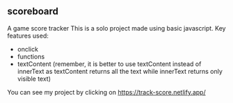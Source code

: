 ## scoreboard
A game score tracker
This is a solo project made using basic javascript.
Key features used:
- onclick
- functions
- textContent (remember, it is better to use textContent instead of innerText as textContent returns all the text while innerText returns only visible text)

You can see my project by clicking on https://track-score.netlify.app/
